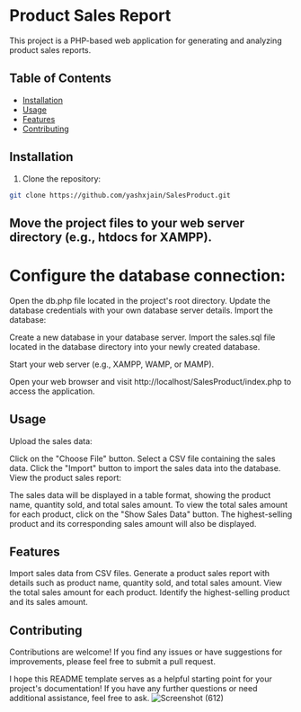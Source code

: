 # Product Sales Report

This project is a PHP-based web application for generating and analyzing product sales reports.

## Table of Contents
- [Installation](#installation)
- [Usage](#usage)
- [Features](#features)
- [Contributing](#contributing)

## Installation

1. Clone the repository:

```bash
git clone https://github.com/yashxjain/SalesProduct.git
```
## Move the project files to your web server directory (e.g., htdocs for XAMPP).

# Configure the database connection:

Open the db.php file located in the project's root directory.
Update the database credentials with your own database server details.
Import the database:

Create a new database in your database server.
Import the sales.sql file located in the database directory into your newly created database.

Start your web server (e.g., XAMPP, WAMP, or MAMP).

Open your web browser and visit http://localhost/SalesProduct/index.php to access the application.

## Usage 
Upload the sales data:

Click on the "Choose File" button.
Select a CSV file containing the sales data.
Click the "Import" button to import the sales data into the database.
View the product sales report:

The sales data will be displayed in a table format, showing the product name, quantity sold, and total sales amount.
To view the total sales amount for each product, click on the "Show Sales Data" button.
The highest-selling product and its corresponding sales amount will also be displayed.

## Features
Import sales data from CSV files.
Generate a product sales report with details such as product name, quantity sold, and total sales amount.
View the total sales amount for each product.
Identify the highest-selling product and its sales amount.

## Contributing
Contributions are welcome! If you find any issues or have suggestions for improvements, please feel free to submit a pull request.

I hope this README template serves as a helpful starting point for your project's documentation! If you have any further questions or need additional assistance, feel free to ask.
![Screenshot (612)](https://github.com/yashxjain/SalesProduct/assets/114987574/9f200029-b1f3-451d-a649-75b9431fde07)
